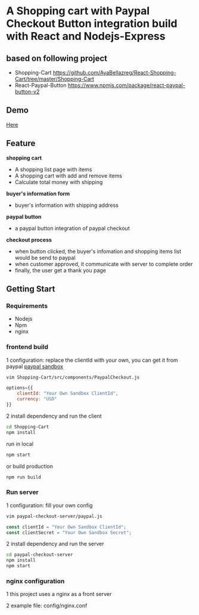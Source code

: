 # A Shopping cart with Paypal Checkout Button integration build with React and Nodejs-Express


## based on following project 
* Shopping-Cart  https://github.com/AyaBellazreg/React-Shopping-Cart/tree/master/Shopping-Cart
* React-Paypal-Button  https://www.npmjs.com/package/react-paypal-button-v2


## Demo
[Here](http://demo.alittletrash.com/)

## Feature
**shopping cart**
* A shopping list page with items 
* A shopping cart with add and remove items
* Calculate total money with shipping

**buyer's information form**
*  buyer's information with shipping address

**paypal button**
* a paypal button integration of paypal checkout

**checkout process**
* when button clicked, the  buyer's infomation and shopping items list would be send to paypal
* when customer approved, it communicate with server to complete order
* finally, the user get a thank you page 


## Getting Start

### Requirements
* Nodejs
* Npm
* nginx 

### frontend build

1 configuration: replace the clientId with your own, you can get it from paypal [paypal sandbox](https://developer.paypal.com/docs/api/overview/)

``` bash
vim Shopping-Cart/src/components/PaypalCheckout.js
```

``` js
options={{
    clientId: "Your Own Sandbox ClientId",
    currency: "USD"
}}
```

2 install dependency and run the client

``` bash
cd Shopping-Cart
npm install 
```
run in local
``` bash
npm start
```

or build production 
``` bash
npm run build
```

### Run server

1 configuration: fill your own config

``` bash
vim paypal-checkout-server/paypal.js
```

``` js
const clientId = "Your Own Sandbox ClientId";
const clientSecret = "Your Own Sandbox Secret";
``` 

2 install dependency and run the server

``` bash
cd paypal-checkout-server
npm install
npm start
```

### nginx configuration
1 this project uses a nginx as a front server

2 example file:  config/nginx.conf